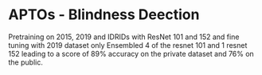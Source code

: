 # APTOs - Blindness Deection
Pretraining on 2015, 2019 and IDRIDs with ResNet 101 and 152 and fine tuning with 2019 dataset only
Ensembled 4 of the resnet 101 and 1 resnet 152 leading to a score of 89% accuracy on the private dataset and 76% on the public.
